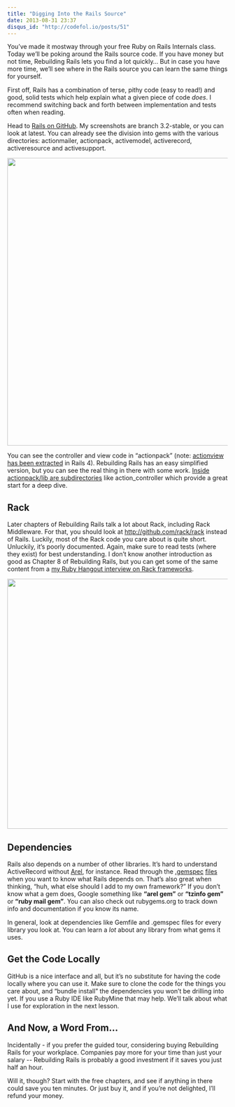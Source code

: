 ```yaml
---
title: "Digging Into the Rails Source"
date: 2013-08-31 23:37
disqus_id: "http://codefol.io/posts/51"
---
```

You’ve made it mostway through your free Ruby on Rails Internals class. Today we’ll be poking around the Rails source code. If you have money but not time, Rebuilding Rails lets you find a lot quickly… But in case you have more time, we’ll see where in the Rails source you can learn the same things for yourself.

First off, Rails has a combination of terse, pithy code (easy to read!) and good, solid tests which help explain what a given piece of code <i>does</i>. I recommend switching back and forth between implementation and tests often when reading.

Head to <a href="http://github.com/rails/rails">Rails on GitHub</a>. My screenshots are branch 3.2-stable, or you can look at latest. You can already see the division into gems with the various directories: actionmailer, actionpack, activemodel, activerecord, activeresource and activesupport.

<img src="/images/51/github_screen.png" width="956" height="657" />

You can see the controller and view code in “actionpack” (note: <a href="https://github.com/rails/rails/tree/master/actionview">actionview has been extracted</a> in Rails 4). Rebuilding Rails has an easy simplified version, but you can see the real thing in there with some work. <a href="https://github.com/rails/rails/tree/master/actionpack/lib">Inside actionpack/lib are subdirectories</a> like action_controller which provide a great start for a deep dive.

<h2> Rack </h2>

Later chapters of Rebuilding Rails talk a lot about Rack, including Rack Middleware. For that, you should look at http://github.com/rack/rack instead of Rails. Luckily, most of the Rack code you care about is quite short. Unluckily, it’s poorly documented. Again, make sure to read tests (where they exist) for best understanding. I don’t know another introduction as good as Chapter 8 of Rebuilding Rails, but you can get some of the same content from a <a href="http://www.youtube.com/watch?v=evDJMLb1d28&feature=youtu.be">my Ruby Hangout interview on Rack frameworks</a>.

<img src="/images/51/rack_screen.png" width="805" height="571" />

<h2> Dependencies </h2>

Rails also depends on a number of other libraries. It’s hard to understand ActiveRecord without <a href="https://github.com/rails/arel">Arel</a>, for instance. Read through the <a href="https://github.com/rails/rails/blob/master/rails.gemspec">.gemspec</a> <a href="https://github.com/rails/rails/blob/master/activesupport/activesupport.gemspec">files</a> when you want to know what Rails depends on. That’s also great when thinking, “huh, what else should I add to my own framework?” If you don’t know what a gem does, Google something like <b>“arel gem”</b> or <b>“tzinfo gem”</b> or <b>“ruby mail gem”</b>. You can also check out rubygems.org to track down info and documentation if you know its name.

In general, look at dependencies like Gemfile and .gemspec files for every library you look at. You can learn a <i>lot</i> about any library from what gems it uses.

<h2> Get the Code Locally </h2>

GitHub is a nice interface and all, but it’s no substitute for having the code locally where you can use it. Make sure to clone the code for the things you care about, and “bundle install” the dependencies you won’t be drilling into yet. If you use a Ruby IDE like RubyMine that may help. We’ll talk about what I use for exploration in the next lesson.

<h2> And Now, a Word From... </h2>

Incidentally - if you prefer the guided tour, considering buying Rebuilding Rails for your workplace. Companies pay more for your time than just your salary -- Rebuilding Rails is probably a good investment if it saves you just half an hour.

Will it, though? Start with the free chapters, and see if anything in there could save you ten minutes. Or just buy it, and if you’re not delighted, I’ll refund your money.
